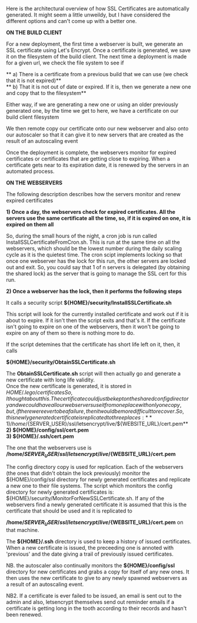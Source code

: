 Here is the architectural overview of how SSL Certificates are automatically generated. It might seem a little unweildy, but I have considered the different options and can't come up with a better one.

**ON THE BUILD CLIENT**

For a new deployment, the first time a webserver is built, we generate an SSL certificate using Let's Encrypt. Once a certificate is generated, we save it on the filesystem of the build client.
The next time a deployment is made for a given url, we check the file system to see if  

**    a) There is a certificate from a previous build that we can use (we check that it is not expired)**  
**    b) That it is not out of date or expired. If it is, then we generate a new one and copy that to the filesystem**  

Either way, if we are generating a new one or using an older previously generated one, by the time we get to here, we have a certificate on our build client filesystem

We then remote copy our certificate onto our new webserver and also onto our autoscaler so that it can give it to new servers that are created as the result of an autoscaling event

Once the deployment is complete, the webservers monitor for expired certificates or certificates that are getting close to expiring. When a certificate gets near to its expiration date, it is renewed by the servers in an automated process. 

**ON THE WEBSERVERS**  

The following description describes how the servers monitor and renew expired certificates

**1) Once a day, the webservers check for expired certificates. All the servers use the same certificate all the time, so, if it is expired on one, it is expired on them all**

So, during the small hours of the night, a cron job is run called InstallSSLCertificateFromCron.sh. This is run at the same time on all the webservers, which should be the lowest number during the daily scaling cycle as it is the quietest time. The cron scipt implements locking so that once one webserver has the lock for this run, the other servers are locked out and exit. So, you could say that 1 of n servers is delegated (by obtaining the shared lock) as the server that is going to manage the SSL cert for this run. 

**2) Once a webserver has the lock, then it performs the following steps**

It calls a security script **${HOME}/security/InstallSSLCertificate.sh**

This script will look for the currently installed certificate and work out if it is about to expire. If it isn't then the script exits and that's it. If the certificate isn't going to expire on one of the webservers, then it won't be going to expire on any of them so there is nothing more to do.

If the script detemines that the certificate has short life left on it, then, it calls  

**${HOME}/security/ObtainSSLCertificate.sh**

The **ObtainSSLCertificate.sh** script will then actually go and generate a new certificate with long life validity.                                                                                                      
Once the new certificate is generated, it is stored in ${HOME}/.lego/certificates                                                                                                                                          
So, I thought about this. The certificate could just be kept on the shared config directory and we could have all our webservers use it from one place with only one copy, but, if there were ever to be a failure, then it would be more difficult to recover.                                                                                                                                                                          
   So, this newly generated certificate is replicated to three places:                                                                                                                                                                   
   **1) /home/${SERVER_USER}/ssl/letsencrypt/live/${WEBSITE_URL}/cert.pem**                                       
   **2) ${HOME}/config/ssl/cert.pem**                                                                                           
   **3) ${HOME}/.ssh/cert.pem**  
  
The one that the webservers use is **/home/${SERVER_USER}/ssl/letsencrypt/live/${WEBSITE_URL}/cert.pem**  

The config directory copy is used for replication. Each of the webservers (the ones that didn't obtain the lock previously) monitor the ${HOME}/config/ssl directory for newly generated certificates and replicate a new one to their file systems. The script which monitors the config directory for newly generated certificates is: ${HOME}/security/MonitorForNewSSLCertificate.sh. If any of the webservers find a newly generated certificate it is assumed that this is the certificate that should be used and it is replicated to 

**/home/${SERVER_USER}/ssl/letsencrypt/live/${WEBSITE_URL}/cert.pem** on that machine.

The **${HOME}/.ssh** directory is used to keep a history of issued certificates. When a new certificate is issued, the preceeding one is annoted with 'previous' and the date giving a trail of previously issued certificates.

NB. the autoscaler also continually monitors the **${HOME}/config/ssl** directory for new certificates and grabs a copy for itself of any new ones. It then uses the new certificate to give to any newly spawned webservers as a result of an autoscaling event. 

NB2. If a certificate is ever failed to be issued, an email is sent out to the admin and also, letsencrypt themselves send out reminder emails if a certificate is getting long in the tooth according to their records and hasn't been renewed.
